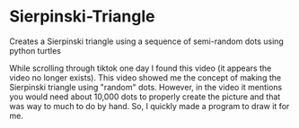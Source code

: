 # Sierpinski-Triangle
Creates a Sierpinski triangle using a sequence of semi-random dots using python turtles 


While scrolling through tiktok one day I found this video (it appears the video no longer exists). This video showed me the concept of making the Sierpinski triangle using "random" dots. However, in the video it mentions you would need about 10,000 dots to properly create the picture and that was way to much to do by hand. So, I quickly made a program to draw it for me. 
